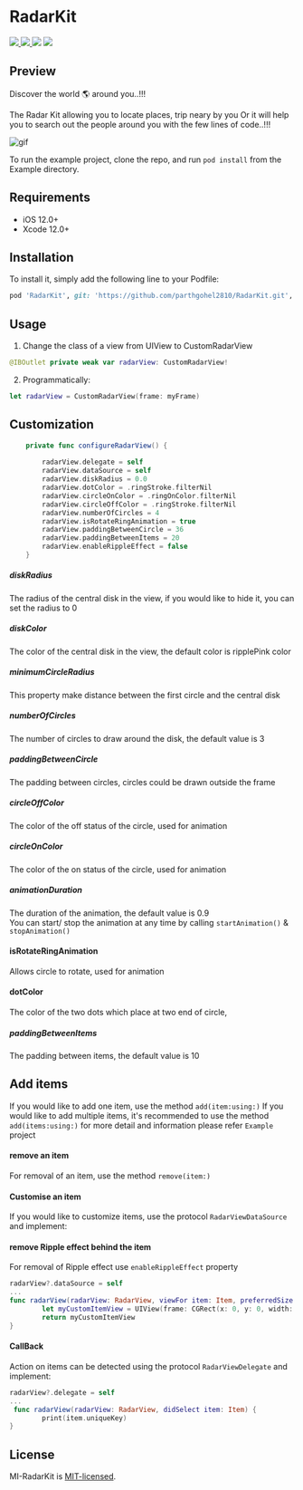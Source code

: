# RadarKit

<a href="https://docs.swift.org/swift-book/" style="pointer-events: stroke;" target="_blank">
<img src="https://img.shields.io/badge/swift-5.0-brightgreen">
</a>
<a href="https://developer.apple.com/ios/" style="pointer-events: stroke;" target="_blank">
<img src="https://img.shields.io/badge/platform-iOS-red">
</a>
<a href="https://www.codacy.com?utm_source=github.com&amp;utm_medium=referral&amp;utm_content=nikunjprajapati95/Reading-Animation&amp;utm_campaign=Badge_Grade"><img src="https://app.codacy.com/project/badge/Grade/44b16d6ddb96446b875d38bf2ec89b11"/></a>
<a href="https://github.com/nikunjprajapati95/Reading-Animation/blob/main/LICENSE" style="pointer-events: stroke;" target="_blank">
<img src="https://img.shields.io/badge/licence-MIT-orange">
</a>
<p></p> 

## Preview

Discover the world 🌎 around you..!!!

The Radar Kit allowing you to locate places, trip neary by you Or it will help you to search out the people around you with the few lines of code..!!!

![gif](/Screenshots/RadarView.gif)

To run the example project, clone the repo, and run `pod install` from the Example directory.
<br />
## Requirements
- iOS 12.0+
- Xcode 12.0+

## Installation
To install it, simply add the following line to your Podfile:

```ruby
pod 'RadarKit', git: 'https://github.com/parthgohel2810/RadarKit.git', branch: 'main'
```
## Usage

1. Change the class of a view from UIView to CustomRadarView
```swift
@IBOutlet private weak var radarView: CustomRadarView!
```
2. Programmatically:

```swift
let radarView = CustomRadarView(frame: myFrame)

```

## Customization 

```swift
    private func configureRadarView() {
        
        radarView.delegate = self
        radarView.dataSource = self
        radarView.diskRadius = 0.0
        radarView.dotColor = .ringStroke.filterNil
        radarView.circleOnColor = .ringOnColor.filterNil
        radarView.circleOffColor = .ringStroke.filterNil
        radarView.numberOfCircles = 4
        radarView.isRotateRingAnimation = true
        radarView.paddingBetweenCircle = 36
        radarView.paddingBetweenItems = 20
        radarView.enableRippleEffect = false
    }
```

##### diskRadius
The radius of the central disk in the view, if you would like to hide it, you can set the radius to 0

##### diskColor
The color of the central disk in the view, the default color is ripplePink color

##### minimumCircleRadius
This property make distance between the first circle and the central disk  

##### numberOfCircles
The number of circles to draw around the disk, the default value is 3

##### paddingBetweenCircle
The padding between circles, circles could be drawn outside the frame 

##### circleOffColor
The color of the off status of the circle, used for animation

##### circleOnColor
The color of the on status of the circle, used for animation

##### animationDuration
The duration of the animation, the default value is 0.9
<br />
You can start/ stop the animation at any time by calling `startAnimation()` & `stopAnimation()`

#### isRotateRingAnimation
Allows circle to rotate, used for animation

#### dotColor
The color of the two dots which place at two end of circle,

##### paddingBetweenItems
The padding between items, the default value is 10

## Add items 
If you would like to add one item, use the method `add(item:using:)`
If you would like to add multiple items, it's recommended to use the method `add(items:using:)` for more detail and information please refer `Example` project

#### remove an item 
For removal of an item, use the method `remove(item:)`

#### Customise an item 
If you would like to customize items, use the protocol `RadarViewDataSource` and implement: 

#### remove Ripple effect behind the item
For removal of Ripple effect use `enableRippleEffect` property

```swift
radarView?.dataSource = self 
...
func radarView(radarView: RadarView, viewFor item: Item, preferredSize: CGSize) -> UIView {
        let myCustomItemView = UIView(frame: CGRect(x: 0, y: 0, width: preferredSize.width, height: preferredSize.height))
        return myCustomItemView
}
```

#### CallBack
Action on items can be detected using the protocol `RadarViewDelegate` and implement: 
```swift
radarView?.delegate = self 
...
 func radarView(radarView: RadarView, didSelect item: Item) {
        print(item.uniqueKey)
}
```

## License
MI-RadarKit is [MIT-licensed](/LICENSE).
